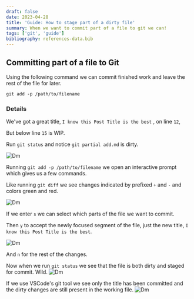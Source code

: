 ```yaml
---
draft: false
date: 2023-04-28
title: 'Guide: How to stage part of a dirty file'
summary: When we want to commit part of a file to git we can!
tags: ['git', 'guide']
bibliography: references-data.bib
---
```


## Committing part of a file to Git

Using the following command we can commit finished work and leave the rest of
the file for later.

`git add -p /path/to/filename`

### Details

We've got a great title, `I know this Post Title is the best`
, on line `12`,

But below line `15` is WIP.

Run `git status` and notice `git partial add.md` is dirty.

![Dm](https://i.imgur.com/OVTL9WM.png)

Running `git add -p /path/to/filename` we open an interactive prompt which gives
us a few commands.

Like running `git diff` we see changes indicated by prefixed `+`
and `-` and colors green and red.

![Dm](https://i.imgur.com/Qz4cK00.png)

If we enter `s` we can select which parts of the file we want to commit.

Then `y` to accept the newly focused segment of the file, just the new title,
`I know this Post Title is the best`.

![Dm](https://i.imgur.com/rpAAfYR.png)

And `n` for the rest of the changes.

Now when we run `git status` we see that the file is both dirty and staged for
commit. Wild.
![Dm](https://i.imgur.com/NQ9WSF3.png)

If we use VSCode's git tool we see only the title has been committed and the
dirty changes are still present in the working file.
![Dm](https://i.imgur.com/YtDc8ge.png)
